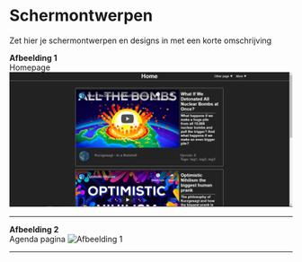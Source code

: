 # Schermontwerpen

Zet hier je schermontwerpen en designs in met een korte omschrijving

**Afbeelding 1**  
Homepage
![Afbeelding 1](Home.png)
___

**Afbeelding 2**  
Agenda pagina
![Afbeelding 1](agenda-1.png)
___
